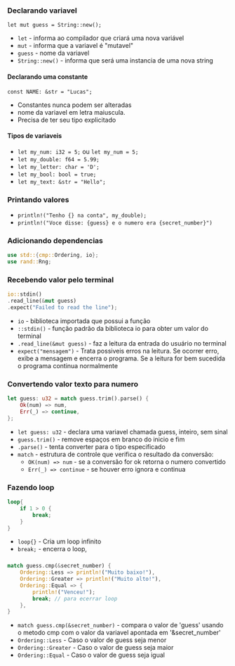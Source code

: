 ### Declarando variavel
`let mut guess = String::new();`
- `let` - informa ao compilador que criará uma nova variável
- `mut` - informa que a variavel é "mutavel"
- `guess` - nome da variavel
- `String::new()` - informa que será uma instancia de uma nova string

#### Declarando uma constante
`const NAME: &str = "Lucas";`
- Constantes nunca podem ser alteradas
- nome da variavel em letra maiuscula.
- Precisa de ter seu tipo explicitado

#### Tipos de variaveis
- `let my_num: i32 = 5;` ou `let my_num = 5;`
- `let my_double: f64 = 5.99;`
- `let my_letter: char = 'D';`
- `let my_bool: bool = true;`
- `let my_text: &str = "Hello";`

### Printando valores
- `println!("Tenho {} na conta", my_double);`
- `println!("Voce disse: {guess} e o numero era {secret_number}")`

### Adicionando dependencias
```rust
use std::{cmp::Ordering, io};
use rand::Rng;
```

### Recebendo valor pelo terminal
```rust
io::stdin()
.read_line(&mut guess)
.expect("Failed to read the line");
```
- `io` - biblioteca importada que possui a função
- `::stdin()` - função padrão da biblioteca io para obter um valor do terminal
- `.read_line(&mut guess)` - faz a leitura da entrada do usuário no terminal
- `expect("mensagem")` - Trata possiveis erros na leitura. Se ocorrer erro, exibe a mensagem e encerra o programa. Se a leitura for bem sucedida o programa continua normalmente

### Convertendo valor texto para numero
```rust
let guess: u32 = match guess.trim().parse() {
    Ok(num) => num,
    Err(_) => continue,
};
```
- `let guess: u32` - declara uma variavel chamada guess, inteiro, sem sinal
- `guess.trim()` - remove espaços em branco do inicio e fim
- `.parse()` - tenta converter para o tipo especificado
- `match` - estrutura de controle que verifica o resultado da conversão:
    - `OK(num) => num` - se a conversão for ok retorna o numero convertido
    - `Err(_) => continue` - se houver erro ignora e continua

### Fazendo loop
```rust
loop{
    if 1 > 0 {
        break;
    }
}
```
- `loop{}` - Cria um loop infinito
- `break;` - encerra o loop, 

###
```rust
match guess.cmp(&secret_number) {
    Ordering::Less => println!("Muito baixo!"),
    Ordering::Greater => println!("Muito alto!"),
    Ordering::Equal => {
        println!("Venceu!");
        break; // para ecerrar loop
    },
}   
```
- `match guess.cmp(&secret_number)` - compara o valor de 'guess' usando o metodo cmp com o valor da variavel apontada em '&secret_number'
- `Ordering::Less` - Caso o valor de guess seja menor
- `Ordering::Greater` - Caso o valor de guess seja maior
- `Ordering::Equal` - Caso o valor de guess seja igual